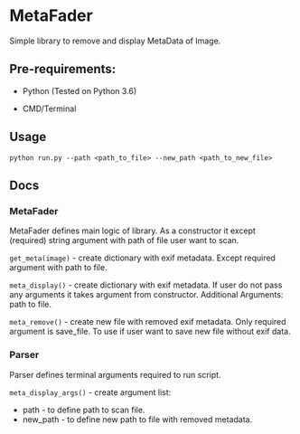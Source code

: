 # MetaFader

Simple library to remove and display MetaData of Image.


## Pre-requirements:

* Python (Tested on Python 3.6)

* CMD/Terminal


## Usage

`python run.py --path <path_to_file> --new_path <path_to_new_file>`

## Docs

### MetaFader

MetaFader defines main logic of library. As a constructor it except (required) string argument with path of file user want to scan.

`get_meta(image)` - create dictionary with exif metadata. Except required argument with path to file.

`meta_display()` - create dictionary with exif metadata. If user do not pass any arguments it takes argument from constructor. Additional Arguments: path to file.

`meta_remove()` - create new file with removed exif metadata. Only required argument is save_file. To use if user want to save new file without exif data.

### Parser

Parser defines terminal arguments required to run script. 

`meta_display_args()` - create argument list:

* path - to define path to scan file.
* new_path - to define new path to file with removed metadata.
